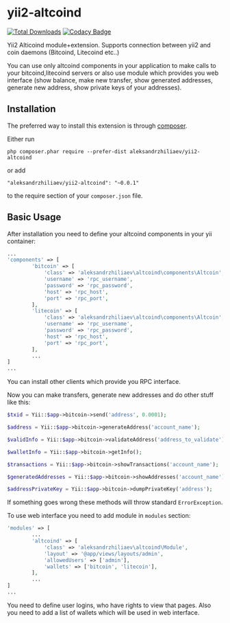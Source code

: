 # yii2-altcoind
[![Total Downloads](https://poser.pugx.org/aleksandrzhiliaev/yii2-altcoind/downloads)](https://packagist.org/packages/aleksandrzhiliaev/yii2-altcoind)
[![Codacy Badge](https://api.codacy.com/project/badge/Grade/881ec73e286449b1a419db243510a648)](https://www.codacy.com/app/sassoftinc/yii2-altcoind?utm_source=github.com&amp;utm_medium=referral&amp;utm_content=aleksandrzhiliaev/yii2-altcoind&amp;utm_campaign=Badge_Grade)

Yii2 Alticoind module+extension. Supports connection between yii2 and coin daemons (Bitcoind, Litecoind etc..)

You can use only altcoind components in your application to make calls to your bitcoind,litecoind servers or also use module which provides you web interface (show balance, make new transfer, show generated addresses, generate new address, show private keys of your addresses).


Installation
------------

The preferred way to install this extension is through [composer](http://getcomposer.org/download/).

Either run

```
php composer.phar require --prefer-dist aleksandrzhiliaev/yii2-altcoind
```

or add

```
"aleksandrzhiliaev/yii2-altcoind": "~0.0.1"
```

to the require section of your `composer.json` file.


Basic Usage
-----------

After installation you need to define your altcoind components in your yii container:
```php
...
'components' => [
        'bitcoin' => [
            'class' => 'aleksandrzhiliaev\altcoind\components\Altcoin',
            'username' => 'rpc_username',
            'password' => 'rpc_password',
            'host' => 'rpc_host',
            'port' => 'rpc_port',
        ],
        'litecoin' => [
            'class' => 'aleksandrzhiliaev\altcoind\components\Altcoin',
            'username' => 'rpc_username',
            'password' => 'rpc_password',
            'host' => 'rpc_host',
            'port' => 'rpc_port',
        ],
        ...
]
...
```

You can install other clients which provide you RPC interface.

Now you can make transfers, generate new addresses and do other stuff like this:
```php
$txid = Yii::$app->bitcoin->send('address', 0.0001);

$address = Yii::$app->bitcoin->generateAddress('account_name');

$validInfo = Yii::$app->bitcoin->validateAddress('address_to_validate');

$walletInfo = Yii::$app->bitcoin->getInfo();

$transactions = Yii::$app->bitcoin->showTransactions('account_name');

$generatedAddresses = Yii::$app->bitcoin->showAddresses('account_name');

$addressPrivateKey = Yii::$app->bitcoin->dumpPrivateKey('address');
```

If something goes wrong these methods will throw standard `ErrorException`.


To use web interface you need to add module in `modules` section:

```php
'modules' => [
        ...
        'altcoind' => [
            'class' => 'aleksandrzhiliaev\altcoind\Module',
            'layout' => '@app/views/layouts/admin',
            'allowedUsers' => ['admin'],
            'wallets' => ['bitcoin', 'litecoin'],
        ],
        ...
]
...
```

You need to define user logins, who have rights to view that pages.
Also you need to add a list of wallets which will be used in web interface.
